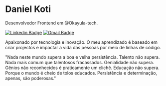 # Daniel Koti 

Desenvolvedor Frontend em @Okayula-tech.

[![Linkedin Badge](https://img.shields.io/badge/-Daniel%20Moniz-6633cc?style=flat-square&logo=Linkedin&logoColor=white&link=https://www.linkedin.com/in/daniel-moniz/)](https://www.linkedin.com/in/daniel-moniz/) 
[![Gmail Badge](https://img.shields.io/badge/-danielmoniz50@gmail.com-6633cc?style=flat-square&logo=Gmail&logoColor=white&link=mailto:danielmoniz50@gmail.com)](mailto:danielmoniz50@gmail.com)

Apaixonado por tecnologia e inovação.
O meu aprendizado é baseado em criar projectos e impactar a vida das pessoas por meio de linhas de código.

"Nada neste mundo supera a boa e velha persistência. Talento não supera. Nada mais comum que talentosos fracassados. Genialidade não supera. Gênios não reconhecidos é praticamente um clichê. Educação não supera. Porque o mundo é cheio de tolos educados. Persistência e determinação, apenas, são poderosas."


